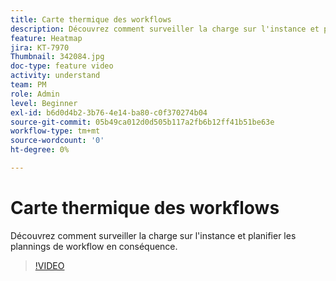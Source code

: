 ```yaml
---
title: Carte thermique des workflows
description: Découvrez comment surveiller la charge sur l'instance et planifier les plannings de workflow en conséquence.
feature: Heatmap
jira: KT-7970
Thumbnail: 342084.jpg
doc-type: feature video
activity: understand
team: PM
role: Admin
level: Beginner
exl-id: b6d0d4b2-3b76-4e14-ba80-c0f370274b04
source-git-commit: 05b49ca012d0d505b117a2fb6b12ff41b51be63e
workflow-type: tm+mt
source-wordcount: '0'
ht-degree: 0%

---
```


# Carte thermique des workflows

Découvrez comment surveiller la charge sur l&#39;instance et planifier les plannings de workflow en conséquence.

>[!VIDEO](https://video.tv.adobe.com/v/342084?quality=12&learn=on)
